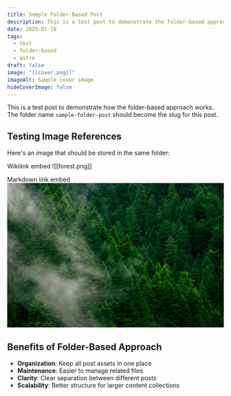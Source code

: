 ```yaml
---
title: Sample Folder-Based Post
description: This is a test post to demonstrate the folder-based approach
date: 2025-01-10
tags:
  - test
  - folder-based
  - astro
draft: false
image: "[[cover.png]]"
imageAlt: Sample cover image
hideCoverImage: false
---
```

This is a test post to demonstrate how the folder-based approach works. The folder name `sample-folder-post` should become the slug for this post.

## Testing Image References

Here's an image that should be stored in the same folder:

Wikilink embed
![[forest.png]]

Markdown link embed
![Forest.](forest.png)
## Benefits of Folder-Based Approach

- **Organization**: Keep all post assets in one place
- **Maintenance**: Easier to manage related files
- **Clarity**: Clear separation between different posts
- **Scalability**: Better structure for larger content collections
